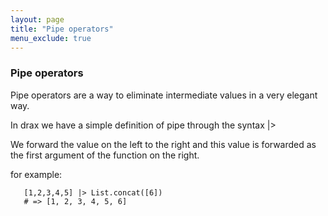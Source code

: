 ```yaml
---
layout: page
title: "Pipe operators"
menu_exclude: true
---
```


### Pipe operators

Pipe operators are a way to eliminate intermediate values
in a very elegant way.

In drax we have a simple definition of pipe through the syntax |>

We forward the value on the left to the right and this value is forwarded as the first argument of the function on the right.

for example:

```drax
   [1,2,3,4,5] |> List.concat([6])
   # => [1, 2, 3, 4, 5, 6]
```



